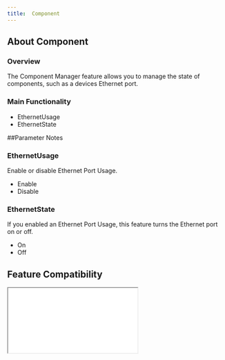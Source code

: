 ```yaml
---
title:  Component
---
```


## About Component

### Overview
The Component Manager feature allows you to manage the state of components, such as a devices Ethernet port.

### Main Functionality

* EthernetUsage
* EthernetState

##Parameter Notes

### EthernetUsage
Enable or disable Ethernet Port Usage.

* Enable
* Disable

### EthernetState
If you enabled an Ethernet Port Usage, this feature turns the Ethernet port on or off.

* On
* Off


## Feature Compatibility
<iframe src="compare.html#mx=4.3&csp=ComponentMgr&os=All&embed=true"></iframe>

